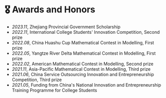 # 🎖 Awards and Honors
- *2023.11*, Zhejiang Provincial Government Scholarship
- *2022.11*, International College Students' Innovation Competition, Second prize
- *2022.08*, China Huashu Cup Mathematical Contest in Modelling, First prize
- *2022.05*, Yangtze River Delta Mathematical Contest in Modelling, First prize
- *2022.02*, American Mathematical Contest in Modelling, Second prize
- *2021.11*, Asia-Pacific Mathematical Contest in Modelling, Third prize
- *2021.06*, China Service Outsourcing Innovation and Entrepreneurship Competition, Third prize
- *2021.05*, Funding from China's National Innovation and Entrepreneurship Training Programme for College Students